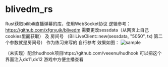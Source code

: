 # blivedm_rs

Rust获取bilibili直播弹幕的库，使用WebSocket协议
逻辑参考：https://github.com/xfgryujk/blivedm
需要更改sessdata（从网页上自己cookies里面获取） 及  房间号  （BiliLiveClient::new(sessdata, "5050", tx) 第二个参数就是房间号）  作为练习来写的 自行参考
效果如图：
  ![sample](https://github.com/yanglul/blivedm_rs/assets/98451911/f6670c80-19dc-43ce-a0fe-db66e0d44bbb)

（未实现）配合hudhook项目https://github.com/veeenu/hudhook 可以把这个界面注入dx11,dx12 游戏中方便主播查看
